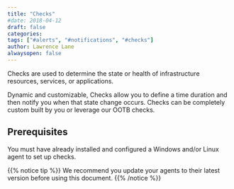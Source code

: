 ```yaml
---
title: "Checks"
#date: 2018-04-12
draft: false
categories:
tags: ["#alerts", "#notifications", "#checks"]
author: Lawrence Lane
alwaysopen: false
---
```


Checks are used to determine the state or health of infrastructure resources, services, or applications.

Dynamic and customizable, Checks allow you to define a time duration and then notify you when that state change occurs. Checks can be completely custom built by you or leverage our OOTB checks.

## Prerequisites
You must have already installed and configured a Windows and/or Linux agent to set up checks.

{{% notice tip %}}
We recommend you update your agents to their latest version before using this document.
{{% /notice %}}
